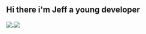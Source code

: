 <p align="center"><h2><b>Hi there i'm Jeff</b> a young developer</h2></p>

<a href="https://github.com/miyamusaxi/github-readme-stats">
  <img align="center" src="https://github-readme-stats.vercel.app/api?username=miyamusaxi&show_icons=true&theme=tokyonight" />
</a>
<a href="https://github.com/miyamusaxi/github-readme-stats">
  <img align="center" src="https://github-readme-stats.vercel.app/api/top-langs/?username=miyamusaxi&layout=donut&theme=tokyonight" />
</a>



